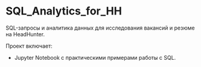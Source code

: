 # SQL_Analytics_for_HH

SQL-запросы и аналитика данных для исследования вакансий и резюме на HeadHunter. 

Проект включает:
- Jupyter Notebook с практическими примерами работы с SQL.

